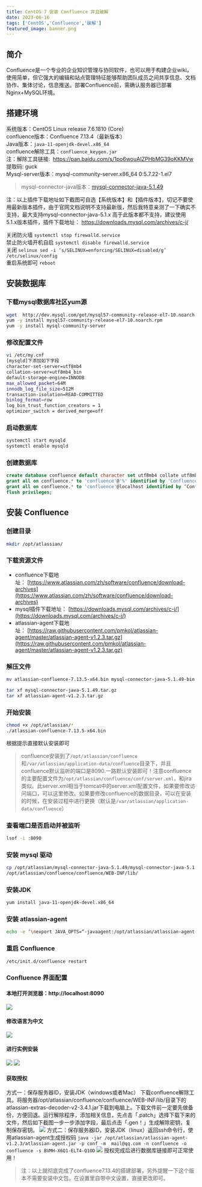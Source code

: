 ```yaml
---
title: CentOS 7 安装 Confluence 并且破解
date: 2023-06-16
tags: ['CentOS','Confluence','破解']  
featured_image: banner.png
---
```


## 简介
Confluence是一个专业的企业知识管理与协同软件，也可以用于构建企业wiki。使用简单，但它强大的编辑和站点管理特征能够帮助团队成员之间共享信息、文档协作、集体讨论，信息推送。部署Confluence前，需确认服务器已部署Nginx+MySQL环境。

## 搭建环境
系统版本：CentOS Linux release 7.6.1810 (Core)  
confluence版本：Confluence 7.13.4（最新版本）   
Java版本：`java-11-openjdk-devel.x86_64`  
confluence解除工具：`confluence_keygen.jar`  
注：解除工具链接:  https://pan.baidu.com/s/1po6wouAIZPHbMG39oKKMVw  
提取码: guck  
Mysql-server版本：mysql-community-server.x86_64 0:5.7.22-1.el7​  
> mysql-connector-java版本：[mysql-connector-java-5.1.49](https://downloads.mysql.com/archives/get/p/3/file/mysql-connector-java-5.1.49.tar.gz)

注：以上插件下载地址如下截图可自选【系统版本】和【插件版本】，切记不要使用最新版本插件，由于官网文档说明不支持最新版，然后我特意亲测了一下确实不支持，最大支持mysql-connector-java-5.1.x 高于此版本都不支持，建议使用5.1.x版本插件，插件下载地址： https://downloads.mysql.com/archives/c-j/

关闭防火墙 `systemctl stop firewalld.service​`  
禁止防火墙开机自启 `systemctl disable firewalld.service​`  
关闭 `selinux​ sed -i ‘s/SELINUX=enforcing/SELINUX=disabled/g’ /etc/selinux/config`  
重启系统即可 `reboot`

## 安装数据库
### 下载mysql数据库社区yum源
```bash
wget  http://dev.mysql.com/get/mysql57-community-release-el7-10.noarch.rpm​
yum -y install mysql57-community-release-el7-10.noarch.rpm
yum -y install mysql-community-server
```
### 修改配置文件
```bash
vi /etc/my.cnf
[mysqld]下添加如下字段
character-set-server=utf8mb4
collation-server=utf8mb4_bin
default-storage-engine=INNODB
max_allowed_packet=64M
innodb_log_file_size=512M
transaction-isolation=READ-COMMITTED
binlog_format=row
log_bin_trust_function_creators = 1
optimizer_switch = derived_merge=off
```
### 启动数据库
```bash
systemctl start mysqld
systemctl enable mysqld
```
### 创建数据库
```sql
create database confluence default character set utf8mb4 collate utf8mb4_bin;
grant all on confluence.* to 'confluence'@'%' identified by 'Confluence.123' with grant option;
grant all on confluence.* to 'confluence'@localhost identified by ‘Confluence.123’ with grant option;
flush privileges;
```
## 安装 Confluence
### 创建目录
```bash
mkdir /opt/atlassian/
```
### 下载资源文件
- confluence下载地址： [https://www.atlassian.com/zh/software/confluence/download-archives](https://www.atlassian.com/zh/software/confluence/download-archives)
- mysql插件下载地址： [https://downloads.mysql.com/archives/c-j/](https://downloads.mysql.com/archives/c-j/)
- atlassian-agent下载地址： [https://raw.githubusercontent.com/pmkol/atlassian-agent/master/atlassian-agent-v1.2.3.tar.gz](https://raw.githubusercontent.com/pmkol/atlassian-agent/master/atlassian-agent-v1.2.3.tar.gz)
### 解压文件
```bash
mv atlassian-confluence-7.13.5-x64.bin mysql-connector-java-5.1.49-bin.jar atlassian-agent-v1.2.3 /opt/atlassian/

tar xf mysql-connector-java-5.1.49.tar.gz
tar xf atlassian-agent-v1.2.3.tar.gz

```
### 开始安装
```bash
chmod +x /opt/atlassian/*
./atlassian-confluence-7.13.5-x64.bin
```
根据提示直接默认安装即可  
>confluence安装到了`/opt/atlassian/confluence`和`/var/atlassian/application-data/confluence`目录下，并且confluence默认监听的端口是8090.一路默认安装即可！注意confluence的主要配置文件为`/opt/atlassian/confluence/conf/server.xml`，和jira类似。此server.xml相当于tomcat中的server.xml配置文件，如果要修改访问端口，可以这里修改。如果要修改confluence的数据目录，可以在安装的时候，在安装过程中进行更换（默认是`/var/atlassian/application-data/confluence`）
### 查看端口是否启动并被监听
```bash
lsof -i :8090
```
### 安装 mysql 驱动
```bash
cp /opt/atlassian/mysql-connector-java-5.1.49/mysql-connector-java-5.1.49-bin.jar
/opt/atlassian/confluence/confluence/WEB-INF/lib/
```
### 安装JDK
```bash
yum install java-11-openjdk-devel.x86_64
```
### 安装 atlassian-agent
```bash
echo -e ‘\nexport JAVA_OPTS=“-javaagent:/opt/atlassian/atlassian-agent-v1.2.3/atlassian-agent.jar ${JAVA_OPTS}”\n’ >> /opt/atlassian/confluence/bin/setenv.sh
```
### 重启 Confluence
```bash
/etc/init.d/confluence restart
```

### Confluence 界面配置
#### 本地打开浏览器：http://localhost:8090
![](img/Centos%20Install%20Confluence/img1.png)
#### 修改语言为中文
![](img/Centos%20Install%20Confluence/img2.png)
#### 进行实例安装
![](img/Centos%20Install%20Confluence/img3.png)
![](img/Centos%20Install%20Confluence/img4.png)
#### 获取授权
方式一：保存服务器ID，安装JDK（windows或者Mac）
下载confluence解除工具。将服务器/opt/atlassian/confluence/confluence/WEB-INF/lib/目录下的
atlassian-extras-decoder-v2-3.4.1.jar下载到电脑上。下载文件前一定要先做备份，方便回退。运行解除程序，添加相关信息，先点击「.patch」选择下载下来的文件，然后如下截图一步一步添加字段，最后点击「.gen！」生成解除密钥，复制保存密钥。
![](img/Centos%20Install%20Confluence/img5.png)
方式二：保存服务器ID，安装JDK（linux）返回ssh命令行，使用atlassian-agent生成授权码
`java -jar /opt/atlassian/atlassian-agent-v1.2.3/atlassian-agent.jar -p conf -m  mail@qq.com -n confluence -o confluence -s BVMH-X6Q1-ELT4-Q1OD`
![](img/Centos%20Install%20Confluence/img6.png)
授权完成后进行数据库链接即可正常使用！
> 注：以上就彻底完成了confluence7.13.4的搭建部署，另外提醒一下这个版本不需要安装中文包，在设置里自带中文设置，直接更改即可。